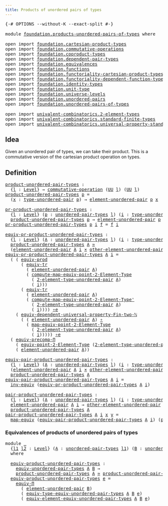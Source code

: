 ```yaml
---
title: Products of unordered pairs of types
---
```


<pre class="Agda"><a id="62" class="Symbol">{-#</a> <a id="66" class="Keyword">OPTIONS</a> <a id="74" class="Pragma">--without-K</a> <a id="86" class="Pragma">--exact-split</a> <a id="100" class="Symbol">#-}</a>

<a id="105" class="Keyword">module</a> <a id="112" href="foundation.products-unordered-pairs-of-types.html" class="Module">foundation.products-unordered-pairs-of-types</a> <a id="157" class="Keyword">where</a>

<a id="164" class="Keyword">open</a> <a id="169" class="Keyword">import</a> <a id="176" href="foundation.cartesian-product-types.html" class="Module">foundation.cartesian-product-types</a>
<a id="211" class="Keyword">open</a> <a id="216" class="Keyword">import</a> <a id="223" href="foundation.commutative-operations.html" class="Module">foundation.commutative-operations</a>
<a id="257" class="Keyword">open</a> <a id="262" class="Keyword">import</a> <a id="269" href="foundation.coproduct-types.html" class="Module">foundation.coproduct-types</a>
<a id="296" class="Keyword">open</a> <a id="301" class="Keyword">import</a> <a id="308" href="foundation.dependent-pair-types.html" class="Module">foundation.dependent-pair-types</a>
<a id="340" class="Keyword">open</a> <a id="345" class="Keyword">import</a> <a id="352" href="foundation.equivalences.html" class="Module">foundation.equivalences</a>
<a id="376" class="Keyword">open</a> <a id="381" class="Keyword">import</a> <a id="388" href="foundation.functions.html" class="Module">foundation.functions</a>
<a id="409" class="Keyword">open</a> <a id="414" class="Keyword">import</a> <a id="421" href="foundation.functoriality-cartesian-product-types.html" class="Module">foundation.functoriality-cartesian-product-types</a>
<a id="470" class="Keyword">open</a> <a id="475" class="Keyword">import</a> <a id="482" href="foundation.functoriality-dependent-function-types.html" class="Module">foundation.functoriality-dependent-function-types</a>
<a id="532" class="Keyword">open</a> <a id="537" class="Keyword">import</a> <a id="544" href="foundation.identity-types.html" class="Module">foundation.identity-types</a>
<a id="570" class="Keyword">open</a> <a id="575" class="Keyword">import</a> <a id="582" href="foundation.unit-type.html" class="Module">foundation.unit-type</a>
<a id="603" class="Keyword">open</a> <a id="608" class="Keyword">import</a> <a id="615" href="foundation.universe-levels.html" class="Module">foundation.universe-levels</a>
<a id="642" class="Keyword">open</a> <a id="647" class="Keyword">import</a> <a id="654" href="foundation.unordered-pairs.html" class="Module">foundation.unordered-pairs</a>
<a id="681" class="Keyword">open</a> <a id="686" class="Keyword">import</a> <a id="693" href="foundation.unordered-pairs-of-types.html" class="Module">foundation.unordered-pairs-of-types</a>

<a id="730" class="Keyword">open</a> <a id="735" class="Keyword">import</a> <a id="742" href="univalent-combinatorics.2-element-types.html" class="Module">univalent-combinatorics.2-element-types</a>
<a id="782" class="Keyword">open</a> <a id="787" class="Keyword">import</a> <a id="794" href="univalent-combinatorics.standard-finite-types.html" class="Module">univalent-combinatorics.standard-finite-types</a>
<a id="840" class="Keyword">open</a> <a id="845" class="Keyword">import</a> <a id="852" href="univalent-combinatorics.universal-property-standard-finite-types.html" class="Module">univalent-combinatorics.universal-property-standard-finite-types</a>
</pre>
## Idea

Given an unordered pair of types, we can take their product. This is a commutative version of the cartesian product operation on types.

## Definition

<pre class="Agda"><a id="product-unordered-pair-types"></a><a id="1091" href="foundation.products-unordered-pairs-of-types.html#1091" class="Function">product-unordered-pair-types</a> <a id="1120" class="Symbol">:</a>
  <a id="1124" class="Symbol">{</a><a id="1125" href="foundation.products-unordered-pairs-of-types.html#1125" class="Bound">l</a> <a id="1127" class="Symbol">:</a> <a id="1129" href="Agda.Primitive.html#597" class="Postulate">Level</a><a id="1134" class="Symbol">}</a> <a id="1136" class="Symbol">→</a> <a id="1138" href="foundation.commutative-operations.html#2534" class="Function">commutative-operation</a> <a id="1160" class="Symbol">(</a><a id="1161" href="foundation-core.universe-levels.html#235" class="Primitive">UU</a> <a id="1164" href="foundation.products-unordered-pairs-of-types.html#1125" class="Bound">l</a><a id="1165" class="Symbol">)</a> <a id="1167" class="Symbol">(</a><a id="1168" href="foundation-core.universe-levels.html#235" class="Primitive">UU</a> <a id="1171" href="foundation.products-unordered-pairs-of-types.html#1125" class="Bound">l</a><a id="1172" class="Symbol">)</a>
<a id="1174" href="foundation.products-unordered-pairs-of-types.html#1091" class="Function">product-unordered-pair-types</a> <a id="1203" href="foundation.products-unordered-pairs-of-types.html#1203" class="Bound">p</a> <a id="1205" class="Symbol">=</a>
  <a id="1209" class="Symbol">(</a><a id="1210" href="foundation.products-unordered-pairs-of-types.html#1210" class="Bound">x</a> <a id="1212" class="Symbol">:</a> <a id="1214" href="foundation.unordered-pairs.html#2858" class="Function">type-unordered-pair</a> <a id="1234" href="foundation.products-unordered-pairs-of-types.html#1203" class="Bound">p</a><a id="1235" class="Symbol">)</a> <a id="1237" class="Symbol">→</a> <a id="1239" href="foundation.unordered-pairs.html#3584" class="Function">element-unordered-pair</a> <a id="1262" href="foundation.products-unordered-pairs-of-types.html#1203" class="Bound">p</a> <a id="1264" href="foundation.products-unordered-pairs-of-types.html#1210" class="Bound">x</a>

<a id="pr-product-unordered-pair-types"></a><a id="1267" href="foundation.products-unordered-pairs-of-types.html#1267" class="Function">pr-product-unordered-pair-types</a> <a id="1299" class="Symbol">:</a>
  <a id="1303" class="Symbol">{</a><a id="1304" href="foundation.products-unordered-pairs-of-types.html#1304" class="Bound">l</a> <a id="1306" class="Symbol">:</a> <a id="1308" href="Agda.Primitive.html#597" class="Postulate">Level</a><a id="1313" class="Symbol">}</a> <a id="1315" class="Symbol">(</a><a id="1316" href="foundation.products-unordered-pairs-of-types.html#1316" class="Bound">p</a> <a id="1318" class="Symbol">:</a> <a id="1320" href="foundation.unordered-pairs-of-types.html#724" class="Function">unordered-pair-types</a> <a id="1341" href="foundation.products-unordered-pairs-of-types.html#1304" class="Bound">l</a><a id="1342" class="Symbol">)</a> <a id="1344" class="Symbol">(</a><a id="1345" href="foundation.products-unordered-pairs-of-types.html#1345" class="Bound">i</a> <a id="1347" class="Symbol">:</a> <a id="1349" href="foundation.unordered-pairs.html#2858" class="Function">type-unordered-pair</a> <a id="1369" href="foundation.products-unordered-pairs-of-types.html#1316" class="Bound">p</a><a id="1370" class="Symbol">)</a> <a id="1372" class="Symbol">→</a>
  <a id="1376" href="foundation.products-unordered-pairs-of-types.html#1091" class="Function">product-unordered-pair-types</a> <a id="1405" href="foundation.products-unordered-pairs-of-types.html#1316" class="Bound">p</a> <a id="1407" class="Symbol">→</a> <a id="1409" href="foundation.unordered-pairs.html#3584" class="Function">element-unordered-pair</a> <a id="1432" href="foundation.products-unordered-pairs-of-types.html#1316" class="Bound">p</a> <a id="1434" href="foundation.products-unordered-pairs-of-types.html#1345" class="Bound">i</a>
<a id="1436" href="foundation.products-unordered-pairs-of-types.html#1267" class="Function">pr-product-unordered-pair-types</a> <a id="1468" href="foundation.products-unordered-pairs-of-types.html#1468" class="Bound">p</a> <a id="1470" href="foundation.products-unordered-pairs-of-types.html#1470" class="Bound">i</a> <a id="1472" href="foundation.products-unordered-pairs-of-types.html#1472" class="Bound">f</a> <a id="1474" class="Symbol">=</a> <a id="1476" href="foundation.products-unordered-pairs-of-types.html#1472" class="Bound">f</a> <a id="1478" href="foundation.products-unordered-pairs-of-types.html#1470" class="Bound">i</a>

<a id="equiv-pr-product-unordered-pair-types"></a><a id="1481" href="foundation.products-unordered-pairs-of-types.html#1481" class="Function">equiv-pr-product-unordered-pair-types</a> <a id="1519" class="Symbol">:</a>
  <a id="1523" class="Symbol">{</a><a id="1524" href="foundation.products-unordered-pairs-of-types.html#1524" class="Bound">l</a> <a id="1526" class="Symbol">:</a> <a id="1528" href="Agda.Primitive.html#597" class="Postulate">Level</a><a id="1533" class="Symbol">}</a> <a id="1535" class="Symbol">(</a><a id="1536" href="foundation.products-unordered-pairs-of-types.html#1536" class="Bound">A</a> <a id="1538" class="Symbol">:</a> <a id="1540" href="foundation.unordered-pairs-of-types.html#724" class="Function">unordered-pair-types</a> <a id="1561" href="foundation.products-unordered-pairs-of-types.html#1524" class="Bound">l</a><a id="1562" class="Symbol">)</a> <a id="1564" class="Symbol">(</a><a id="1565" href="foundation.products-unordered-pairs-of-types.html#1565" class="Bound">i</a> <a id="1567" class="Symbol">:</a> <a id="1569" href="foundation.unordered-pairs.html#2858" class="Function">type-unordered-pair</a> <a id="1589" href="foundation.products-unordered-pairs-of-types.html#1536" class="Bound">A</a><a id="1590" class="Symbol">)</a> <a id="1592" class="Symbol">→</a>
  <a id="1596" href="foundation.products-unordered-pairs-of-types.html#1091" class="Function">product-unordered-pair-types</a> <a id="1625" href="foundation.products-unordered-pairs-of-types.html#1536" class="Bound">A</a> <a id="1627" href="foundation-core.equivalences.html#1621" class="Function Operator">≃</a>
  <a id="1631" class="Symbol">(</a><a id="1632" href="foundation.unordered-pairs.html#3584" class="Function">element-unordered-pair</a> <a id="1655" href="foundation.products-unordered-pairs-of-types.html#1536" class="Bound">A</a> <a id="1657" href="foundation.products-unordered-pairs-of-types.html#1565" class="Bound">i</a> <a id="1659" href="foundation-core.cartesian-product-types.html#590" class="Function Operator">×</a> <a id="1661" href="foundation.unordered-pairs.html#3669" class="Function">other-element-unordered-pair</a> <a id="1690" href="foundation.products-unordered-pairs-of-types.html#1536" class="Bound">A</a> <a id="1692" href="foundation.products-unordered-pairs-of-types.html#1565" class="Bound">i</a><a id="1693" class="Symbol">)</a>
<a id="1695" href="foundation.products-unordered-pairs-of-types.html#1481" class="Function">equiv-pr-product-unordered-pair-types</a> <a id="1733" href="foundation.products-unordered-pairs-of-types.html#1733" class="Bound">A</a> <a id="1735" href="foundation.products-unordered-pairs-of-types.html#1735" class="Bound">i</a> <a id="1737" class="Symbol">=</a>
  <a id="1741" class="Symbol">(</a> <a id="1743" class="Symbol">(</a> <a id="1745" href="foundation.functoriality-cartesian-product-types.html#3284" class="Function">equiv-prod</a>
      <a id="1762" class="Symbol">(</a> <a id="1764" href="foundation.identity-types.html#3838" class="Function">equiv-tr</a>
        <a id="1781" class="Symbol">(</a> <a id="1783" href="foundation.unordered-pairs.html#3584" class="Function">element-unordered-pair</a> <a id="1806" href="foundation.products-unordered-pairs-of-types.html#1733" class="Bound">A</a><a id="1807" class="Symbol">)</a>
        <a id="1817" class="Symbol">(</a> <a id="1819" href="univalent-combinatorics.2-element-types.html#13148" class="Function">compute-map-equiv-point-2-Element-Type</a>
          <a id="1868" class="Symbol">(</a> <a id="1870" href="foundation.unordered-pairs.html#2762" class="Function">2-element-type-unordered-pair</a> <a id="1900" href="foundation.products-unordered-pairs-of-types.html#1733" class="Bound">A</a><a id="1901" class="Symbol">)</a>
          <a id="1913" class="Symbol">(</a> <a id="1915" href="foundation.products-unordered-pairs-of-types.html#1735" class="Bound">i</a><a id="1916" class="Symbol">)))</a>
      <a id="1926" class="Symbol">(</a> <a id="1928" href="foundation.identity-types.html#3838" class="Function">equiv-tr</a>
        <a id="1945" class="Symbol">(</a> <a id="1947" href="foundation.unordered-pairs.html#3584" class="Function">element-unordered-pair</a> <a id="1970" href="foundation.products-unordered-pairs-of-types.html#1733" class="Bound">A</a><a id="1971" class="Symbol">)</a>
        <a id="1981" class="Symbol">(</a> <a id="1983" href="univalent-combinatorics.2-element-types.html#23812" class="Function">compute-map-equiv-point-2-Element-Type&#39;</a>
          <a id="2033" class="Symbol">(</a> <a id="2035" href="foundation.unordered-pairs.html#2762" class="Function">2-element-type-unordered-pair</a> <a id="2065" href="foundation.products-unordered-pairs-of-types.html#1733" class="Bound">A</a><a id="2066" class="Symbol">)</a>
          <a id="2078" class="Symbol">(</a> <a id="2080" href="foundation.products-unordered-pairs-of-types.html#1735" class="Bound">i</a><a id="2081" class="Symbol">))))</a> <a id="2086" href="foundation-core.equivalences.html#7869" class="Function Operator">∘e</a>
    <a id="2093" class="Symbol">(</a> <a id="2095" href="univalent-combinatorics.universal-property-standard-finite-types.html#2009" class="Function">equiv-dependent-universal-property-Fin-two-ℕ</a>
      <a id="2146" class="Symbol">(</a> <a id="2148" class="Symbol">(</a> <a id="2150" href="foundation.unordered-pairs.html#3584" class="Function">element-unordered-pair</a> <a id="2173" href="foundation.products-unordered-pairs-of-types.html#1733" class="Bound">A</a><a id="2174" class="Symbol">)</a> <a id="2176" href="foundation-core.functions.html#420" class="Function Operator">∘</a>
        <a id="2186" class="Symbol">(</a> <a id="2188" href="univalent-combinatorics.2-element-types.html#12247" class="Function">map-equiv-point-2-Element-Type</a>
          <a id="2229" class="Symbol">(</a> <a id="2231" href="foundation.unordered-pairs.html#2762" class="Function">2-element-type-unordered-pair</a> <a id="2261" href="foundation.products-unordered-pairs-of-types.html#1733" class="Bound">A</a><a id="2262" class="Symbol">)</a>
          <a id="2274" class="Symbol">(</a> <a id="2276" href="foundation.products-unordered-pairs-of-types.html#1735" class="Bound">i</a><a id="2277" class="Symbol">)))))</a> <a id="2283" href="foundation-core.equivalences.html#7869" class="Function Operator">∘e</a>
  <a id="2288" class="Symbol">(</a> <a id="2290" href="foundation-core.functoriality-dependent-function-types.html#4530" class="Function">equiv-precomp-Π</a>
    <a id="2310" class="Symbol">(</a> <a id="2312" href="univalent-combinatorics.2-element-types.html#12078" class="Function">equiv-point-2-Element-Type</a> <a id="2339" class="Symbol">(</a><a id="2340" href="foundation.unordered-pairs.html#2762" class="Function">2-element-type-unordered-pair</a> <a id="2370" href="foundation.products-unordered-pairs-of-types.html#1733" class="Bound">A</a><a id="2371" class="Symbol">)</a> <a id="2373" class="Symbol">(</a><a id="2374" href="foundation.products-unordered-pairs-of-types.html#1735" class="Bound">i</a><a id="2375" class="Symbol">))</a>
    <a id="2382" class="Symbol">(</a> <a id="2384" href="foundation.unordered-pairs.html#3584" class="Function">element-unordered-pair</a> <a id="2407" href="foundation.products-unordered-pairs-of-types.html#1733" class="Bound">A</a><a id="2408" class="Symbol">))</a>

<a id="equiv-pair-product-unordered-pair-types"></a><a id="2412" href="foundation.products-unordered-pairs-of-types.html#2412" class="Function">equiv-pair-product-unordered-pair-types</a> <a id="2452" class="Symbol">:</a>
  <a id="2456" class="Symbol">{</a><a id="2457" href="foundation.products-unordered-pairs-of-types.html#2457" class="Bound">l</a> <a id="2459" class="Symbol">:</a> <a id="2461" href="Agda.Primitive.html#597" class="Postulate">Level</a><a id="2466" class="Symbol">}</a> <a id="2468" class="Symbol">(</a><a id="2469" href="foundation.products-unordered-pairs-of-types.html#2469" class="Bound">A</a> <a id="2471" class="Symbol">:</a> <a id="2473" href="foundation.unordered-pairs-of-types.html#724" class="Function">unordered-pair-types</a> <a id="2494" href="foundation.products-unordered-pairs-of-types.html#2457" class="Bound">l</a><a id="2495" class="Symbol">)</a> <a id="2497" class="Symbol">(</a><a id="2498" href="foundation.products-unordered-pairs-of-types.html#2498" class="Bound">i</a> <a id="2500" class="Symbol">:</a> <a id="2502" href="foundation.unordered-pairs.html#2858" class="Function">type-unordered-pair</a> <a id="2522" href="foundation.products-unordered-pairs-of-types.html#2469" class="Bound">A</a><a id="2523" class="Symbol">)</a> <a id="2525" class="Symbol">→</a>
  <a id="2529" class="Symbol">(</a><a id="2530" href="foundation.unordered-pairs.html#3584" class="Function">element-unordered-pair</a> <a id="2553" href="foundation.products-unordered-pairs-of-types.html#2469" class="Bound">A</a> <a id="2555" href="foundation.products-unordered-pairs-of-types.html#2498" class="Bound">i</a> <a id="2557" href="foundation-core.cartesian-product-types.html#590" class="Function Operator">×</a> <a id="2559" href="foundation.unordered-pairs.html#3669" class="Function">other-element-unordered-pair</a> <a id="2588" href="foundation.products-unordered-pairs-of-types.html#2469" class="Bound">A</a> <a id="2590" href="foundation.products-unordered-pairs-of-types.html#2498" class="Bound">i</a><a id="2591" class="Symbol">)</a> <a id="2593" href="foundation-core.equivalences.html#1621" class="Function Operator">≃</a>
  <a id="2597" href="foundation.products-unordered-pairs-of-types.html#1091" class="Function">product-unordered-pair-types</a> <a id="2626" href="foundation.products-unordered-pairs-of-types.html#2469" class="Bound">A</a>
<a id="2628" href="foundation.products-unordered-pairs-of-types.html#2412" class="Function">equiv-pair-product-unordered-pair-types</a> <a id="2668" href="foundation.products-unordered-pairs-of-types.html#2668" class="Bound">A</a> <a id="2670" href="foundation.products-unordered-pairs-of-types.html#2670" class="Bound">i</a> <a id="2672" class="Symbol">=</a>
  <a id="2676" href="foundation-core.equivalences.html#5721" class="Function">inv-equiv</a> <a id="2686" class="Symbol">(</a><a id="2687" href="foundation.products-unordered-pairs-of-types.html#1481" class="Function">equiv-pr-product-unordered-pair-types</a> <a id="2725" href="foundation.products-unordered-pairs-of-types.html#2668" class="Bound">A</a> <a id="2727" href="foundation.products-unordered-pairs-of-types.html#2670" class="Bound">i</a><a id="2728" class="Symbol">)</a>

<a id="pair-product-unordered-pair-types"></a><a id="2731" href="foundation.products-unordered-pairs-of-types.html#2731" class="Function">pair-product-unordered-pair-types</a> <a id="2765" class="Symbol">:</a>
  <a id="2769" class="Symbol">{</a><a id="2770" href="foundation.products-unordered-pairs-of-types.html#2770" class="Bound">l</a> <a id="2772" class="Symbol">:</a> <a id="2774" href="Agda.Primitive.html#597" class="Postulate">Level</a><a id="2779" class="Symbol">}</a> <a id="2781" class="Symbol">(</a><a id="2782" href="foundation.products-unordered-pairs-of-types.html#2782" class="Bound">A</a> <a id="2784" class="Symbol">:</a> <a id="2786" href="foundation.unordered-pairs-of-types.html#724" class="Function">unordered-pair-types</a> <a id="2807" href="foundation.products-unordered-pairs-of-types.html#2770" class="Bound">l</a><a id="2808" class="Symbol">)</a> <a id="2810" class="Symbol">(</a><a id="2811" href="foundation.products-unordered-pairs-of-types.html#2811" class="Bound">i</a> <a id="2813" class="Symbol">:</a> <a id="2815" href="foundation.unordered-pairs.html#2858" class="Function">type-unordered-pair</a> <a id="2835" href="foundation.products-unordered-pairs-of-types.html#2782" class="Bound">A</a><a id="2836" class="Symbol">)</a> <a id="2838" class="Symbol">→</a>
  <a id="2842" href="foundation.unordered-pairs.html#3584" class="Function">element-unordered-pair</a> <a id="2865" href="foundation.products-unordered-pairs-of-types.html#2782" class="Bound">A</a> <a id="2867" href="foundation.products-unordered-pairs-of-types.html#2811" class="Bound">i</a> <a id="2869" class="Symbol">→</a> <a id="2871" href="foundation.unordered-pairs.html#3669" class="Function">other-element-unordered-pair</a> <a id="2900" href="foundation.products-unordered-pairs-of-types.html#2782" class="Bound">A</a> <a id="2902" href="foundation.products-unordered-pairs-of-types.html#2811" class="Bound">i</a> <a id="2904" class="Symbol">→</a>
  <a id="2908" href="foundation.products-unordered-pairs-of-types.html#1091" class="Function">product-unordered-pair-types</a> <a id="2937" href="foundation.products-unordered-pairs-of-types.html#2782" class="Bound">A</a>
<a id="2939" href="foundation.products-unordered-pairs-of-types.html#2731" class="Function">pair-product-unordered-pair-types</a> <a id="2973" href="foundation.products-unordered-pairs-of-types.html#2973" class="Bound">A</a> <a id="2975" href="foundation.products-unordered-pairs-of-types.html#2975" class="Bound">i</a> <a id="2977" href="foundation.products-unordered-pairs-of-types.html#2977" class="Bound">x</a> <a id="2979" href="foundation.products-unordered-pairs-of-types.html#2979" class="Bound">y</a> <a id="2981" class="Symbol">=</a>
  <a id="2985" href="foundation-core.equivalences.html#1821" class="Function">map-equiv</a> <a id="2995" class="Symbol">(</a><a id="2996" href="foundation.products-unordered-pairs-of-types.html#2412" class="Function">equiv-pair-product-unordered-pair-types</a> <a id="3036" href="foundation.products-unordered-pairs-of-types.html#2973" class="Bound">A</a> <a id="3038" href="foundation.products-unordered-pairs-of-types.html#2975" class="Bound">i</a><a id="3039" class="Symbol">)</a> <a id="3041" class="Symbol">(</a><a id="3042" href="foundation-core.dependent-pair-types.html#588" class="InductiveConstructor">pair</a> <a id="3047" href="foundation.products-unordered-pairs-of-types.html#2977" class="Bound">x</a> <a id="3049" href="foundation.products-unordered-pairs-of-types.html#2979" class="Bound">y</a><a id="3050" class="Symbol">)</a>
</pre>
### Equivalences of products of unordered pairs of types

<pre class="Agda"><a id="3123" class="Keyword">module</a> <a id="3130" href="foundation.products-unordered-pairs-of-types.html#3130" class="Module">_</a>
  <a id="3134" class="Symbol">{</a><a id="3135" href="foundation.products-unordered-pairs-of-types.html#3135" class="Bound">l1</a> <a id="3138" href="foundation.products-unordered-pairs-of-types.html#3138" class="Bound">l2</a> <a id="3141" class="Symbol">:</a> <a id="3143" href="Agda.Primitive.html#597" class="Postulate">Level</a><a id="3148" class="Symbol">}</a> <a id="3150" class="Symbol">(</a><a id="3151" href="foundation.products-unordered-pairs-of-types.html#3151" class="Bound">A</a> <a id="3153" class="Symbol">:</a> <a id="3155" href="foundation.unordered-pairs-of-types.html#724" class="Function">unordered-pair-types</a> <a id="3176" href="foundation.products-unordered-pairs-of-types.html#3135" class="Bound">l1</a><a id="3178" class="Symbol">)</a> <a id="3180" class="Symbol">(</a><a id="3181" href="foundation.products-unordered-pairs-of-types.html#3181" class="Bound">B</a> <a id="3183" class="Symbol">:</a> <a id="3185" href="foundation.unordered-pairs-of-types.html#724" class="Function">unordered-pair-types</a> <a id="3206" href="foundation.products-unordered-pairs-of-types.html#3138" class="Bound">l2</a><a id="3208" class="Symbol">)</a>
  <a id="3212" class="Keyword">where</a>

  <a id="3221" href="foundation.products-unordered-pairs-of-types.html#3221" class="Function">equiv-product-unordered-pair-types</a> <a id="3256" class="Symbol">:</a>
    <a id="3262" href="foundation.unordered-pairs-of-types.html#879" class="Function">equiv-unordered-pair-types</a> <a id="3289" href="foundation.products-unordered-pairs-of-types.html#3151" class="Bound">A</a> <a id="3291" href="foundation.products-unordered-pairs-of-types.html#3181" class="Bound">B</a> <a id="3293" class="Symbol">→</a>
    <a id="3299" href="foundation.products-unordered-pairs-of-types.html#1091" class="Function">product-unordered-pair-types</a> <a id="3328" href="foundation.products-unordered-pairs-of-types.html#3151" class="Bound">A</a> <a id="3330" href="foundation-core.equivalences.html#1621" class="Function Operator">≃</a> <a id="3332" href="foundation.products-unordered-pairs-of-types.html#1091" class="Function">product-unordered-pair-types</a> <a id="3361" href="foundation.products-unordered-pairs-of-types.html#3181" class="Bound">B</a>
  <a id="3365" href="foundation.products-unordered-pairs-of-types.html#3221" class="Function">equiv-product-unordered-pair-types</a> <a id="3400" href="foundation.products-unordered-pairs-of-types.html#3400" class="Bound">e</a> <a id="3402" class="Symbol">=</a>
    <a id="3408" href="foundation.functoriality-dependent-function-types.html#4404" class="Function">equiv-Π</a>
      <a id="3422" class="Symbol">(</a> <a id="3424" href="foundation.unordered-pairs.html#3584" class="Function">element-unordered-pair</a> <a id="3447" href="foundation.products-unordered-pairs-of-types.html#3181" class="Bound">B</a><a id="3448" class="Symbol">)</a>
      <a id="3456" class="Symbol">(</a> <a id="3458" href="foundation.unordered-pairs-of-types.html#1344" class="Function">equiv-type-equiv-unordered-pair-types</a> <a id="3496" href="foundation.products-unordered-pairs-of-types.html#3151" class="Bound">A</a> <a id="3498" href="foundation.products-unordered-pairs-of-types.html#3181" class="Bound">B</a> <a id="3500" href="foundation.products-unordered-pairs-of-types.html#3400" class="Bound">e</a><a id="3501" class="Symbol">)</a>
      <a id="3509" class="Symbol">(</a> <a id="3511" href="foundation.unordered-pairs-of-types.html#1680" class="Function">equiv-element-equiv-unordered-pair-types</a> <a id="3552" href="foundation.products-unordered-pairs-of-types.html#3151" class="Bound">A</a> <a id="3554" href="foundation.products-unordered-pairs-of-types.html#3181" class="Bound">B</a> <a id="3556" href="foundation.products-unordered-pairs-of-types.html#3400" class="Bound">e</a><a id="3557" class="Symbol">)</a>
</pre>